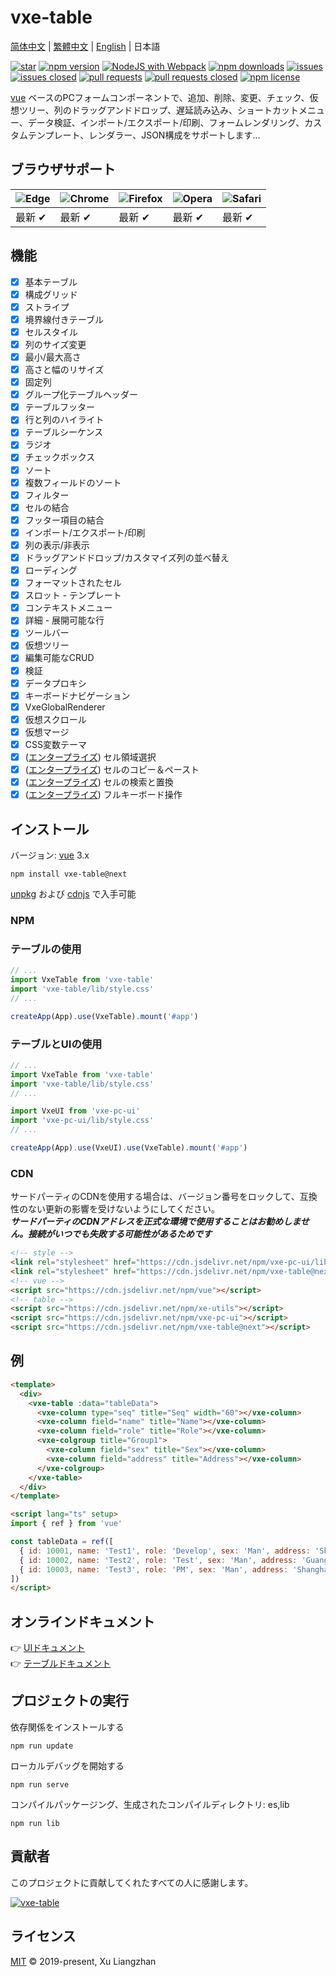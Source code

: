 # vxe-table

[简体中文](README.md) | [繁體中文](README.zh-TW.md) | [English](README.en.md) | 日本語

[![star](https://gitee.com/xuliangzhan_admin/vxe-table/badge/star.svg?theme=gvp)](https://gitee.com/xuliangzhan_admin/vxe-table/stargazers)
[![npm version](https://img.shields.io/npm/v/vxe-table.svg?style=flat-square)](https://www.npmjs.com/package/vxe-table)
[![NodeJS with Webpack](https://github.com/x-extends/vxe-table/actions/workflows/webpack.yml/badge.svg)](https://github.com/x-extends/vxe-table/actions/workflows/webpack.yml)
[![npm downloads](https://img.shields.io/npm/dt/vxe-table.svg?style=flat-square)](https://npm-stat.com/charts.html?package=vxe-table)
[![issues](https://img.shields.io/github/issues/x-extends/vxe-table.svg)](https://github.com/x-extends/vxe-table/issues)
[![issues closed](https://img.shields.io/github/issues-closed/x-extends/vxe-table.svg)](https://github.com/x-extends/vxe-table/issues?q=is%3Aissue+is%3Aclosed)
[![pull requests](https://img.shields.io/github/issues-pr/x-extends/vxe-table.svg)](https://github.com/x-extends/vxe-table/pulls)
[![pull requests closed](https://img.shields.io/github/issues-pr-closed/x-extends/vxe-table.svg)](https://github.com/x-extends/vxe-table/pulls?q=is%3Apr+is%3Aclosed)
[![npm license](https://img.shields.io/github/license/mashape/apistatus.svg)](LICENSE)

[vue](https://www.npmjs.com/package/vue) ベースのPCフォームコンポーネントで、追加、削除、変更、チェック、仮想ツリー、列のドラッグアンドドロップ、遅延読み込み、ショートカットメニュー、データ検証、インポート/エクスポート/印刷、フォームレンダリング、カスタムテンプレート、レンダラー、JSON構成をサポートします...

## ブラウザサポート

![Edge](https://raw.github.com/alrra/browser-logos/master/src/edge/edge_48x48.png) | ![Chrome](https://raw.github.com/alrra/browser-logos/master/src/chrome/chrome_48x48.png) | ![Firefox](https://raw.github.com/alrra/browser-logos/master/src/firefox/firefox_48x48.png) | ![Opera](https://raw.github.com/alrra/browser-logos/master/src/opera/opera_48x48.png) | ![Safari](https://raw.github.com/alrra/browser-logos/master/src/safari/safari_48x48.png)
--- | --- | --- | --- | --- |
最新 ✔ | 最新 ✔ | 最新 ✔ | 最新 ✔ | 最新 ✔ |

## 機能

* [x] 基本テーブル
* [x] 構成グリッド
* [x] ストライプ
* [x] 境界線付きテーブル
* [x] セルスタイル
* [x] 列のサイズ変更
* [x] 最小/最大高さ
* [x] 高さと幅のリサイズ
* [x] 固定列
* [x] グループ化テーブルヘッダー
* [x] テーブルフッター
* [x] 行と列のハイライト
* [x] テーブルシーケンス
* [x] ラジオ
* [x] チェックボックス
* [x] ソート
* [x] 複数フィールドのソート
* [x] フィルター
* [x] セルの結合
* [x] フッター項目の結合
* [x] インポート/エクスポート/印刷
* [x] 列の表示/非表示
* [x] ドラッグアンドドロップ/カスタマイズ列の並べ替え
* [x] ローディング
* [x] フォーマットされたセル
* [x] スロット - テンプレート
* [x] コンテキストメニュー
* [x] 詳細 - 展開可能な行
* [x] ツールバー
* [x] 仮想ツリー
* [x] 編集可能なCRUD
* [x] 検証
* [x] データプロキシ
* [x] キーボードナビゲーション
* [x] VxeGlobalRenderer
* [x] 仮想スクロール
* [x] 仮想マージ
* [x] CSS変数テーマ
* [x] ([エンタープライズ](https://vxetable.cn/pluginDocs/)) セル領域選択
* [x] ([エンタープライズ](https://vxetable.cn/pluginDocs/)) セルのコピー＆ペースト
* [x] ([エンタープライズ](https://vxetable.cn/pluginDocs/)) セルの検索と置換
* [x] ([エンタープライズ](https://vxetable.cn/pluginDocs/)) フルキーボード操作

## インストール

バージョン: [vue](https://www.npmjs.com/package/vue) 3.x

```shell
npm install vxe-table@next
```

[unpkg](https://unpkg.com/vxe-table/) および [cdnjs](https://cdn.jsdelivr.net/npm/vxe-table/) で入手可能

### NPM

### テーブルの使用

```javascript
// ...
import VxeTable from 'vxe-table'
import 'vxe-table/lib/style.css'
// ...

createApp(App).use(VxeTable).mount('#app')
```

### テーブルとUIの使用

```javascript
// ...
import VxeTable from 'vxe-table'
import 'vxe-table/lib/style.css'
// ...

import VxeUI from 'vxe-pc-ui'
import 'vxe-pc-ui/lib/style.css'
// ...

createApp(App).use(VxeUI).use(VxeTable).mount('#app')
```

### CDN

サードパーティのCDNを使用する場合は、バージョン番号をロックして、互換性のない更新の影響を受けないようにしてください。  
***サードパーティのCDNアドレスを正式な環境で使用することはお勧めしません。接続がいつでも失敗する可能性があるためです***  

```HTML
<!-- style -->
<link rel="stylesheet" href="https://cdn.jsdelivr.net/npm/vxe-pc-ui/lib/style.css">
<link rel="stylesheet" href="https://cdn.jsdelivr.net/npm/vxe-table@next/lib/style.css">
<!-- vue -->
<script src="https://cdn.jsdelivr.net/npm/vue"></script>
<!-- table -->
<script src="https://cdn.jsdelivr.net/npm/xe-utils"></script>
<script src="https://cdn.jsdelivr.net/npm/vxe-pc-ui"></script>
<script src="https://cdn.jsdelivr.net/npm/vxe-table@next"></script>
```

## 例

```html
<template>
  <div>
    <vxe-table :data="tableData">
      <vxe-column type="seq" title="Seq" width="60"></vxe-column>
      <vxe-column field="name" title="Name"></vxe-column>
      <vxe-column field="role" title="Role"></vxe-column>
      <vxe-colgroup title="Group1">
        <vxe-column field="sex" title="Sex"></vxe-column>
        <vxe-column field="address" title="Address"></vxe-column>
      </vxe-colgroup>
    </vxe-table>
  </div>
</template>

<script lang="ts" setup>
import { ref } from 'vue'

const tableData = ref([
  { id: 10001, name: 'Test1', role: 'Develop', sex: 'Man', address: 'Shenzhen' },
  { id: 10002, name: 'Test2', role: 'Test', sex: 'Man', address: 'Guangzhou' },
  { id: 10003, name: 'Test3', role: 'PM', sex: 'Man', address: 'Shanghai' }
])
</script>
```

## オンラインドキュメント

👉 [UIドキュメント](https://vxeui.com)  
👉 [テーブルドキュメント](https://vxetable.cn)  

## プロジェクトの実行

依存関係をインストールする

```shell
npm run update
```

ローカルデバッグを開始する

```shell
npm run serve
```

コンパイルパッケージング、生成されたコンパイルディレクトリ: es,lib

```shell
npm run lib
```

## 貢献者

このプロジェクトに貢献してくれたすべての人に感謝します。

[![vxe-table](https://contrib.rocks/image?repo=x-extends/vxe-table)](https://github.com/x-extends/vxe-table/graphs/contributors)

## ライセンス

[MIT](LICENSE) © 2019-present, Xu Liangzhan
